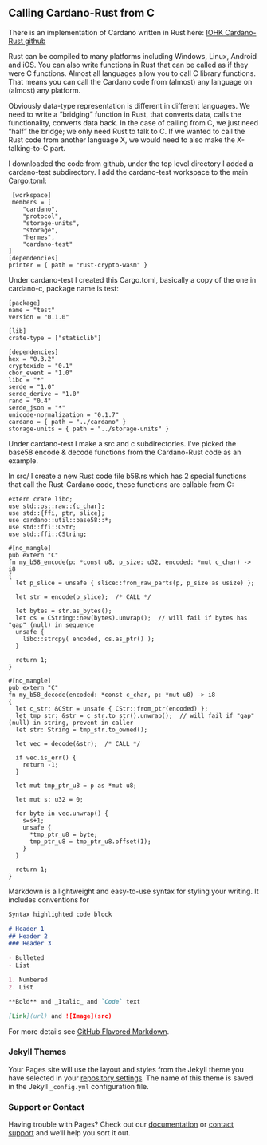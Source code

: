## Calling Cardano-Rust from C

There is an implementation of Cardano written in Rust here: [IOHK Cardano-Rust github](https://github.com/input-output-hk/rust-cardano)

Rust can be compiled to many platforms including Windows, Linux, Android and iOS. You can also write functions in Rust that can be called as if they were C functions. Almost all languages allow you to call C library functions. That means you can call the Cardano code from (almost) any language on (almost) any platform.

Obviously data-type representation is different in different languages. We need to write a “bridging” function in Rust, that converts data, calls the functionality, converts data back. In the case of calling from C, we just need “half” the bridge; we only need Rust to talk to C. If we wanted to call the Rust code from another language X, we would need to also make the X-talking-to-C part.

I downloaded the code from github, under the top level directory I added a cardano-test subdirectory. I add the cardano-test workspace to the main Cargo.toml:

```
 [workspace]
 members = [
    "cardano",
    "protocol",
    "storage-units",
    "storage",
    "hermes",
    "cardano-test"
]
[dependencies]
printer = { path = "rust-crypto-wasm" }
```

Under cardano-test I created this Cargo.toml, basically a copy of the one in cardano-c, package name is test:

```
[package]
name = "test"
version = "0.1.0"

[lib]
crate-type = ["staticlib"]

[dependencies]
hex = "0.3.2"
cryptoxide = "0.1"
cbor_event = "1.0"
libc = "*"
serde = "1.0"
serde_derive = "1.0"
rand = "0.4"
serde_json = "*"
unicode-normalization = "0.1.7"
cardano = { path = "../cardano" }
storage-units = { path = "../storage-units" }
```

Under cardano-test I make a src and c subdirectories.
I've picked the base58 encode & decode functions from the Cardano-Rust code as an example.

In src/ I create a new Rust code file b58.rs which has 2 special functions that call the Rust-Cardano code, these functions are callable from C:

```
extern crate libc;
use std::os::raw::{c_char};
use std::{ffi, ptr, slice};
use cardano::util::base58::*;
use std::ffi::CStr;
use std::ffi::CString;
  
#[no_mangle]
pub extern "C"
fn my_b58_encode(p: *const u8, p_size: u32, encoded: *mut c_char) -> i8
{
  let p_slice = unsafe { slice::from_raw_parts(p, p_size as usize) };

  let str = encode(p_slice);  /* CALL */

  let bytes = str.as_bytes();
  let cs = CString::new(bytes).unwrap();  // will fail if bytes has "gap" (null) in sequence
  unsafe {
    libc::strcpy( encoded, cs.as_ptr() );
  }

  return 1;
}

#[no_mangle]
pub extern "C"
fn my_b58_decode(encoded: *const c_char, p: *mut u8) -> i8
{
  let c_str: &CStr = unsafe { CStr::from_ptr(encoded) };
  let tmp_str: &str = c_str.to_str().unwrap();  // will fail if "gap" (null) in string, prevent in caller
  let str: String = tmp_str.to_owned();

  let vec = decode(&str);  /* CALL */

  if vec.is_err() {
    return -1; 
  }
 
  let mut tmp_ptr_u8 = p as *mut u8;

  let mut s: u32 = 0;

  for byte in vec.unwrap() {
    s=s+1;
    unsafe {
      *tmp_ptr_u8 = byte;
      tmp_ptr_u8 = tmp_ptr_u8.offset(1);
    }
  }

  return 1;
}
```





Markdown is a lightweight and easy-to-use syntax for styling your writing. It includes conventions for

```markdown
Syntax highlighted code block

# Header 1
## Header 2
### Header 3

- Bulleted
- List

1. Numbered
2. List

**Bold** and _Italic_ and `Code` text

[Link](url) and ![Image](src)
```

For more details see [GitHub Flavored Markdown](https://guides.github.com/features/mastering-markdown/).

### Jekyll Themes

Your Pages site will use the layout and styles from the Jekyll theme you have selected in your [repository settings](https://github.com/HM999/cardano-rust-c-example-doc/settings). The name of this theme is saved in the Jekyll `_config.yml` configuration file.

### Support or Contact

Having trouble with Pages? Check out our [documentation](https://help.github.com/categories/github-pages-basics/) or [contact support](https://github.com/contact) and we’ll help you sort it out.
